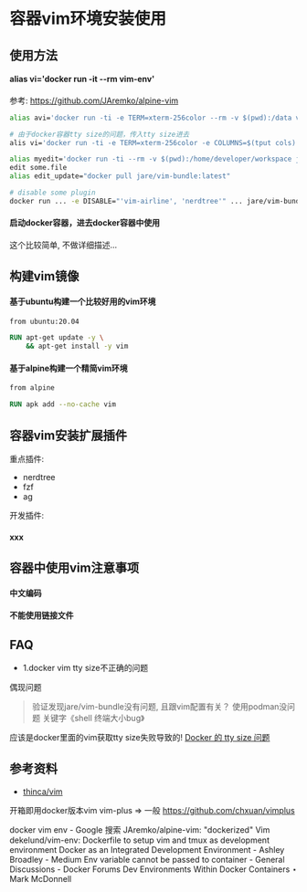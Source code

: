 # 容器vim环境安装使用

## 使用方法

####  alias vi='docker run -it --rm vim-env'

参考: https://github.com/JAremko/alpine-vim

```bash
alias avi='docker run -ti -e TERM=xterm-256color --rm -v $(pwd):/data vim-env:base'

# 由于docker容器tty size的问题，传入tty size进去
alis vi='docker run -ti -e TERM=xterm-256color -e COLUMNS=$(tput cols) -e LINES=$(tput lines) --rm -v $(pwd):/data vim-env:base'
```

```bash
alias myedit='docker run -ti --rm -v $(pwd):/home/developer/workspace jare/vim-bundle'
edit some.file
alias edit_update="docker pull jare/vim-bundle:latest"

# disable some plugin
docker run ... -e DISABLE="'vim-airline', 'nerdtree'" ... jare/vim-bundle
```

#### 启动docker容器，进去docker容器中使用

这个比较简单, 不做详细描述...

## 构建vim镜像

#### 基于ubuntu构建一个比较好用的vim环境

```dockerfile
from ubuntu:20.04

RUN apt-get update -y \
    && apt-get install -y vim
```

#### 基于alpine构建一个精简vim环境

```dockerfile
from alpine

RUN apk add --no-cache vim
```

## 容器vim安装扩展插件

重点插件:
* nerdtree
* fzf
* ag

开发插件:

#### xxx

## 容器中使用vim注意事项

#### 中文编码

#### 不能使用链接文件

## FAQ

* 1.docker vim tty size不正确的问题

偶现问题

> 验证发现jare/vim-bundle没有问题, 且跟vim配置有关？ 使用podman没问题
关键字《shell 终端大小bug》

应该是docker里面的vim获取tty size失败导致的!
[Docker 的 tty size 问题](https://diabloneo.github.io/2018/09/22/docker-tty-size-problem/)


## 参考资料

* [thinca/vim](https://hub.docker.com/r/thinca/vim/)

开箱即用docker版本vim
vim-plus => 一般
https://github.com/chxuan/vimplus

docker vim env - Google 搜索 
JAremko/alpine-vim: "dockerized" Vim 
dekelund/vim-env: Dockerfile to setup vim and tmux as development environment 
Docker as an Integrated Development Environment - Ashley Broadley - Medium 
Env variable cannot be passed to container - General Discussions - Docker Forums 
Dev Environments Within Docker Containers ⋆ Mark McDonnell 
